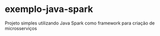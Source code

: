 # exemplo-java-spark
Projeto simples utilizando Java Spark como framework para criação de microsserviços
